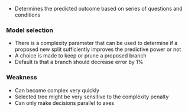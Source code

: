 - Determines the predicted outcome based on series of questions and conditions

### Model selection
- There is a complexity parameter that can be used to determine if a proposed new split sufficiently improves the predictive power or not
- A choice is made to keep or prune a proposed branch
- Default is that a branch should decrease error by 1%

### Weakness
- Can become complex very quickly
- Selected tree might be very sensitive to the complexity penalty
- Can only make decisions parallel to axes